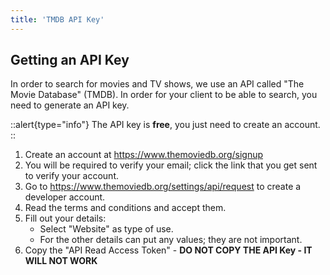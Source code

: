 ```yaml
---
title: 'TMDB API Key'
---
```


## Getting an API Key

In order to search for movies and TV shows, we use an API called "The Movie Database" (TMDB). In order for your client to be able to search, you need to generate an API key.

::alert{type="info"}
The API key is **free**, you just need to create an account.
::

1. Create an account at https://www.themoviedb.org/signup
1. You will be required to verify your email; click the link that you get sent to verify your account.
1. Go to https://www.themoviedb.org/settings/api/request to create a developer account.
1. Read the terms and conditions and accept them.
1. Fill out your details:
   - Select "Website" as type of use.
   - For the other details can put any values; they are not important.
1. Copy the "API Read Access Token" - **DO NOT COPY THE API Key - IT WILL NOT WORK**

